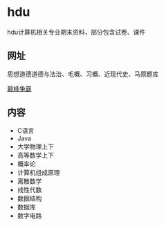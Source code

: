 # hdu
hdu计算机相关专业期末资料，部分包含试卷、课件

## 网址
思想道德道德与法治、毛概、习概、近现代史、马原题库
 
[巅峰争霸](https://pinnacle-primary-fe.mjclouds.com/account/login?from=/)

## 内容
 * C语言
 * Java
 * 大学物理上下
 * 高等数学上下
 * 概率论
 * 计算机组成原理
 * 离散数学
 * 线性代数
 * 数据结构
 * 数据库
 * 数字电路

